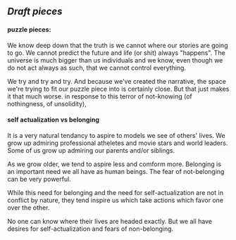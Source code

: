 

## _Draft pieces_

#### puzzle pieces:
We know deep down that the truth is we cannot where our stories are going to go. We cannot predict the future and life (or shit) always "happens".  The universe is much bigger than us individuals and we know, even though we do not act always as such, that we cannot control everything.
 
We try and try and try.  And because we've created the narrative, the space we're trying to fit our puzzle piece into is certainly close.  But that just makes it that much worse. 
in response to this terror of not-knowing (of nothingness, of unsolidity), 


#### self actualization vs belonging
It is a very natural tendancy to aspire to models we see of others' lives.  We grow up admiring professional atheletes and movie stars and world leaders.  Some of us grow up admiring our parents and/or siblings. 

As we grow older, we tend to aspire less and comform more.  Belonging is an important need we all have as human beings.  The fear of not-belonging can be very powerful.  

While this need for belonging and the need for self-actualization are not in conflict by nature, they tend inspire us which take actions which favor one over the other.  

No one can know where their lives are headed exactly.  But we all have desires for self-actualization and fears of non-belonging.
